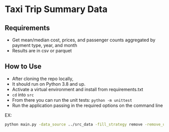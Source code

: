 # Taxi Trip Summary Data

## Requirements
- Get mean/median cost, prices, and passenger counts aggregated by payment type, year, and month
- Results are in csv or parquet

## How to Use
- After cloning the repo locally, 
- It should run on Python 3.8 and up.
- Activate a virtual environment and install from requirements.txt
- `cd` into `src`
- From there you can run the unit tests: `python -m unittest`
- Run the application passing in the required options on the command line

EX:
```bash
python main.py -data_source ../src_data -fill_strategy remove -remove_useless_cols -data_dest ../output_data -output_format parquet
```
